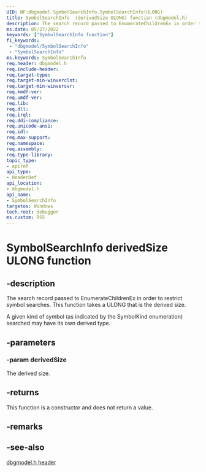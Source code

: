 ```yaml
---
UID: NF:dbgmodel.SymbolSearchInfo.SymbolSearchInfo(ULONG)
title: SymbolSearchInfo  (derivedSize ULONG) function (dbgmodel.h)
description: The search record passed to EnumerateChildrenEx in order to restrict symbol searches. This function takes a derivedSize ULONG.
ms.date: 05/27/2022
keywords: ["SymbolSearchInfo function"]
f1_keywords:
 - "dbgmodel/SymbolSearchInfo"
 - "SymbolSearchInfo"
ms.keywords: SymbolSearchInfo
req.header: dbgmodel.h
req.include-header:
req.target-type:
req.target-min-winverclnt:
req.target-min-winversvr:
req.kmdf-ver:
req.umdf-ver:
req.lib:
req.dll:
req.irql: 
req.ddi-compliance:
req.unicode-ansi:
req.idl:
req.max-support:
req.namespace:
req.assembly:
req.type-library: 
topic_type: 
- apiref
api_type: 
- HeaderDef
api_location: 
- dbgmodel.h
api_name: 
- SymbolSearchInfo
targetos: Windows
tech.root: debugger
ms.custom: RS5
---
```


# SymbolSearchInfo derivedSize ULONG function


## -description

The search record passed to EnumerateChildrenEx in order to restrict symbol searches. This function takes a ULONG that is the derived size.

A given kind of symbol (as indicated by the SymbolKind enumeration) searched may have its own derived type.

## -parameters

### -param derivedSize
The derived size.

## -returns
This function is a constructor and does not return a value.

## -remarks

## -see-also

[dbgmodel.h header](./index.md)
